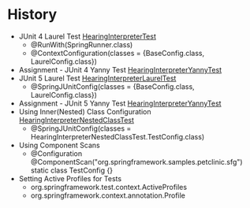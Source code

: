 # History

* JUnit 4 Laurel Test [HearingInterpreterTest](src/test/java/org/springframework/samples/petclinic/sfg/junit4/HearingInterpreterTest.java)
    * @RunWith(SpringRunner.class)
    * @ContextConfiguration(classes = {BaseConfig.class, LaurelConfig.class})
* Assignment - JUnit 4 Yanny Test [HearingInterpreterYannyTest](src/test/java/org/springframework/samples/petclinic/sfg/junit4/HearingInterpreterYannyTest.java)
* JUnit 5 Laurel Test [HearingInterpreterLaurelTest](src/test/java/org/springframework/samples/petclinic/sfg/junit5/HearingInterpreterLaurelTest.java)
    * @SpringJUnitConfig(classes = {BaseConfig.class, LaurelConfig.class})
* Assignment - JUnit 5 Yanny Test [HearingInterpreterYannyTest](src/test/java/org/springframework/samples/petclinic/sfg/junit5/HearingInterpreterYannyTest.java)
* Using Inner(Nested) Class Configuration [HearingInterpreterNestedClassTest](src/test/java/org/springframework/samples/petclinic/sfg/junit5/HearingInterpreterNestedClassTest.java)
    * @SpringJUnitConfig(classes = HearingInterpreterNestedClassTest.TestConfig.class)
* Using Component Scans
    * @Configuration @ComponentScan("org.springframework.samples.petclinic.sfg") static class TestConfig {}
* Setting Active Profiles for Tests
    * org.springframework.test.context.ActiveProfiles
    * org.springframework.context.annotation.Profile
